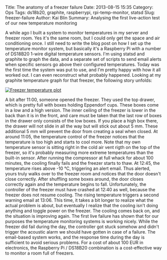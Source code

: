 Title: The anatomy of a freezer failure
Date: 2013-08-15 15:35
Category: Ops
Tags: ds18b20, graphite, raspberrypi, rpi-temp-monitor, statsd
Slug: freezer-failure
Author: Kai Blin
Summary: Analysing the first live-action test of our new temperature monitoring

A while ago I built a system to monitor temperatures in my server and freezer
room. Yes it's the same room, but I could only get the space and air
conditioning once. I still need to write the blog post on how I set up the
temperature monitor system, but basically it's a Raspberry Pi with a number of
DS18B20 1-wire digital temperature sensors. I'm using statsd and graphite to
graph the data, and a separate set of scripts to send email alerts when specific
sensors go above their configured temperatures.
Today was the first time the system was put to use, and I'm pretty happy with
how it all worked out. I can even reconstruct what probably happened. Looking at
my graphite temperature graph for that freezer, the following story unfolds:

[![Freezer temperature plot]({filename}/images/thumbs/freezer_fail.png)]({filename}/images/freezer_fail.png)

A bit after 11:00, someone opened the freezer. They used the top drawer, which
is pretty full with boxes holding Eppendorf cups. These boxes come in a low and
a high version. The inner ceiling of the freezer is lower in the back than it is
in the front, and care must be taken that the last row of boxes in the drawer
only consists of the low boxes. If you place a high box there, the drawer will
not slide in all the way but will stick out about 5 mm. These additional 5 mm
will prevent the door from creating a seal when closed. At around 11:05, the
temperature control of the freezer notices that the temperature is too high and
starts to cool more. Note that my own temperature sensor is sitting right in the
cold air vent rigth on the top of the freezer, so it's probably measuring more
extreme temperatures than the built-in sensor.
After running the compressor at full whack for about 100 minutes, the cooling
finally fails and the freezer starts to thaw. At 12:45, the temperature rises
above -10 °C, triggering an alert email. Thus alerted, yours truly walks over to
the freezer room and notices that the door doesn't close correctly. After
shuffling some boxes around, the door closes correctly again and the temperature
begins to fall.
Unfortunately, the controller of the freezer must have crashed at 12:40 as well,
because the freezer does not resume cooling. The rising temperature triggers a
second warning email at 13:06. This time, it takes a bit longer to realize what
the actual problem is about, but eventually I realize that the cooling isn't
doing anything and toggle power on the freezer. The cooling comes back on, and
the situation is improving again.
The first live failure has shown that for our purposes the temperature
monitoring systems is working nicely. While the freezer did fail during the day,
the controller got stuck somehow and didn't trigger the acoustic alarm we should
have gotten in case of a failure. The email-based system works, and the response
time during the day is sufficient to avoid serious problems. For a cost of about
100 EUR in electronics, the Raspberry Pi / DS18B20 combination is a
cost-effective way to monitor a room full of freezers.
